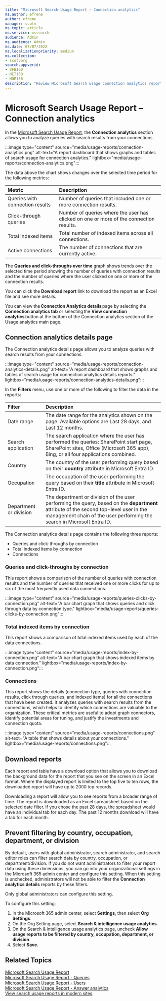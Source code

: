```yaml
---
title: "Microsoft Search Usage Report – Connection analytics"
ms.author: efrene
author: efrene
manager: scotv
ms.topic: article
ms.service: mssearch
audience: Admin
ms.audience: Admin
ms.date: 07/07/2022 
ms.localizationpriority: medium
ms.collection:
- scotvorg
search.appverid:
- BFB160
- MET150
- MOE150
description: "Review Microsoft Search usage connection analytics report."
---
```


# Microsoft Search Usage Report – Connection analytics

In the [Microsoft Search Usage Report](usage-reports.md), the **Connection analytics** section allows you to analyze queries with search results from your connections.

:::image type="content" source="media/usage-reports/connection-analytics.png" alt-text="A report dashboard that shows graphs and tables of search usage for connection analytics." lightbox="media/usage-reports/connection-analytics.png":::

The data above the chart shows changes over the selected time period for the following metrics: 

| Metric | Description |
|:-----|:-----|
|Queries with connection results|Number of queries that included one or more connection results.|
|Click-through queries  |Number of queries where the user has clicked on one or more of the connection results.|
|Total indexed items|Total number of indexed items across all connections.|
|Active connections|The number of connections that are currently active.|

The **Queries and click-throughs over time** graph shows trends over the selected time period showing the number of queries with connection results and the number of queries where the user clicked on one or more of the connection results.

You can click the **Download report** link to download the report as an Excel file and see more details.  

You can view the **Connection Analytics details** page by selecting the **Connection analytics tab** or selecting the **View connection analytics** button at the bottom of the Connection analytics section of the Usage analytics main page.  

## Connection analytics details page

The Connection analytics details page allows you to analyze queries with search results from your connections.

:::image type="content" source="media/usage-reports/connection-analytics-details.png" alt-text="A report dashboard that shows graphs and tables of search usage for connection analytics details reports." lightbox="media/usage-reports/connection-analytics-details.png":::

In the **Filters** menu, use one or more of the following to filter the data in the reports: 

| Filter | Description |
|:-----|:-----|
|Date range |The date range for the analytics shown on the page. Available options are Last 28 days, and Last 12 months.|
|Search application  |The search application where the user has performed the queries: SharePoint start page, SharePoint sites, Office (Microsoft 365 app), Bing, or all four applications combined. |
|Country  |The country of the user performing query based on their **country** attribute in Microsoft Entra ID. |
|Occupation    |The occupation of the user performing the query based on their **title** attribute in Microsoft Entra ID.  |
|Department or division    |The department or division of the user performing the query, based on the **department** attribute of the second top-level user in the management chain of the user performing the search in Microsoft Entra ID. |

The Connection analytics details page contains the following three reports:

- Queries and click-throughs by connection
- Total indexed items by connection
- Connections

### Queries and click-throughs by connection

This report shows a comparison of the number of queries with connection results and the number of queries that received one or more clicks for up to six of the most frequently used data connections.

:::image type="content" source="media/usage-reports/queries-clicks-by-connection.png" alt-text="A bar chart graph that shows queries and click through data by connection type." lightbox="media/usage-reports/queries-clicks-by-connection.png":::

### Total indexed items by connection

This report shows a comparison of total indexed items used by each of the data connections.  

:::image type="content" source="media/usage-reports/index-by-connection.png" alt-text="A bar chart graph that shows indexed items by data connection." lightbox="media/usage-reports/index-by-connection.png":::

### Connections

This report shows the details (connection type, queries with connection results, click through queries, and indexed items) for all the connections that have been created. It analyzes queries with search results from the connections, which helps to identify which connections are valuable to the organization. These critical metrics are useful to adopt graph connectors, identify potential areas for tuning, and justify the investments and connection quota.

:::image type="content" source="media/usage-reports/connections.png" alt-text="A table that shows details about your connections." lightbox="media/usage-reports/connections.png":::

## Download reports

Each report and table have a download option that allows you to download the background data for the report that you see on the screen in an Excel format. Where the displayed report is limited to the top five to ten rows, the downloaded report will have up to 2000 top records.  

Downloading a report will allow you to see reports from a broader range of time. The report is downloaded as an Excel spreadsheet based on the selected date filter. If you chose the past 28 days, the spreadsheet would have an individual tab for each day. The past 12 months download will have a tab for each month.

## Prevent filtering by country, occupation, department, or division

By default, users with global administrator, search administrator, and search editor roles can filter search data by country, occupation, or department/division. If you do not want administrators to filter your report data using these dimensions, you can go into your organizational settings in the Microsoft 365 admin center and configure this setting.  When this setting is unchecked, administrators will not be able to filter the **Connection analytics details** reports by these filters.  

Only global administrators can configure this setting.

To configure this setting: 

1. In the Microsoft 365 admin center, select **Settings**, then select **Org Settings**.
2. On the Org Setting page, select **Search & intelligence usage analytics**. 
3. On the Search & intelligence usage analytics page, uncheck **Allow usage reports to be filtered by country, occupation, department, or division**.
4. Select **Save**. 

## Related Topics

[Microsoft Search Usage Report](usage-reports.md)</br>
[Microsoft Search Usage Report - Queries](queries-usage-reports.md)</br>
[Microsoft Search Usage Report - Users](users-search-reports.md)</br>
[Microsoft Search Usage Report - Answer analytics](answer-analytics-usage-reports.md)</br>
[View search usage reports in modern sites](/sharepoint/view-search-usage-reports-modern-sites)
